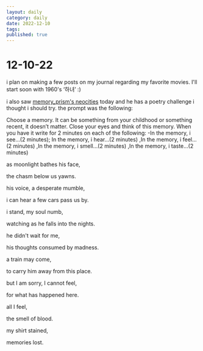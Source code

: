 ```yaml
---
layout: daily
category: daily
date: 2022-12-10
tags: 
published: true
---
```

# 12-10-22
i plan on making a few posts on my journal regarding my favorite movies. I'll start soon with 1960's ‘하녀’ :)

i also saw [memory_prism's neocities](https://memory-prism.neocities.org/) today and he has a poetry challenge i thought i should try. the prompt was the following:

Choose a memory. It can be something from your childhood or something recent, it doesn’t matter. Close your eyes and think of this memory. When you have it write for 2 minutes on each of the following: -In the memory, i see…(2 minutes); In the memory, i hear…(2 minutes) ,In the memory, i feel…(2 minutes) ,In the memory, i smell…(2 minutes) ,In the memory, i taste…(2 minutes)

as moonlight bathes his face,

the chasm below us yawns.

his voice, a desperate mumble,

i can hear a few cars pass us by.


i stand, my soul numb,

watching as he falls into the nights.

he didn't wait for me,

his thoughts consumed by madness.



a train may come,

to carry him away from this place.

but I am sorry, I cannot feel,

for what has happened here.


all I feel,

the smell of blood.

my shirt stained,

memories lost.

